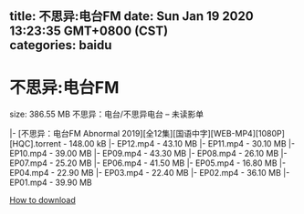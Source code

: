 
title: 不思异:电台FM
date: Sun Jan 19 2020 13:23:35 GMT+0800 (CST)    
categories: baidu
---

# 不思异:电台FM
size: 386.55 MB
 不思异：电台/不思异电台 – 未读影单
 
|- [不思异：电台FM Abnormal 2019][全12集][国语中字][WEB-MP4][1080P][HQC].torrent - 148.00 kB
|- EP12.mp4 - 43.10 MB
|- EP11.mp4 - 30.10 MB
|- EP10.mp4 - 39.00 MB
|- EP09.mp4 - 43.30 MB
|- EP08.mp4 - 26.10 MB
|- EP07.mp4 - 25.20 MB
|- EP06.mp4 - 41.50 MB
|- EP05.mp4 - 16.80 MB
|- EP04.mp4 - 22.90 MB
|- EP03.mp4 - 22.40 MB
|- EP02.mp4 - 36.10 MB
|- EP01.mp4 - 39.90 MB

[How to download](https://bpcam.bemobtrk.com/go/2ceec3aa-1ca2-46d6-b9ff-aaa5c184517c?jno=377)